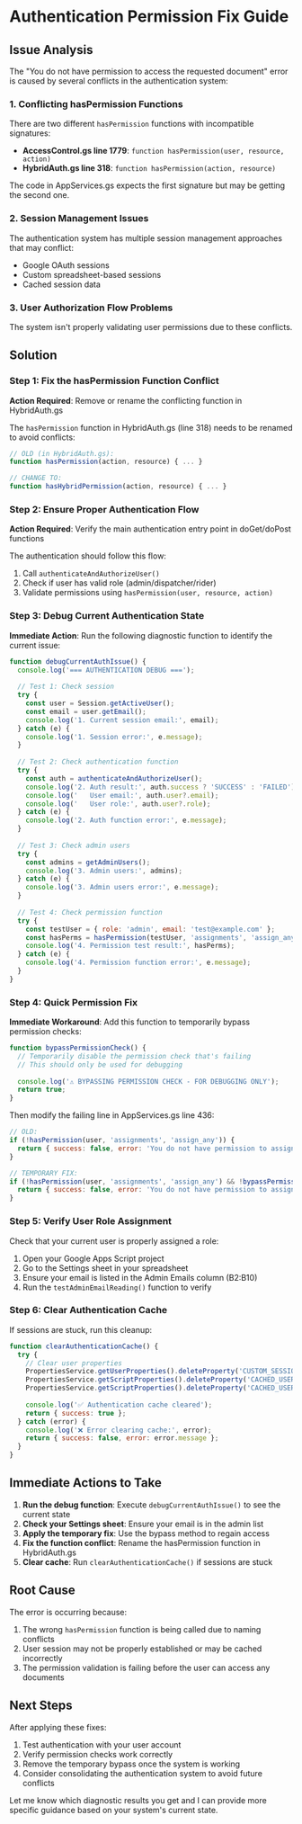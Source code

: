 # Authentication Permission Fix Guide

## Issue Analysis

The "You do not have permission to access the requested document" error is caused by several conflicts in the authentication system:

### 1. Conflicting hasPermission Functions

There are two different `hasPermission` functions with incompatible signatures:

- **AccessControl.gs line 1779**: `function hasPermission(user, resource, action)`
- **HybridAuth.gs line 318**: `function hasPermission(action, resource)`

The code in AppServices.gs expects the first signature but may be getting the second one.

### 2. Session Management Issues

The authentication system has multiple session management approaches that may conflict:
- Google OAuth sessions
- Custom spreadsheet-based sessions
- Cached session data

### 3. User Authorization Flow Problems

The system isn't properly validating user permissions due to these conflicts.

## Solution

### Step 1: Fix the hasPermission Function Conflict

**Action Required**: Remove or rename the conflicting function in HybridAuth.gs

The `hasPermission` function in HybridAuth.gs (line 318) needs to be renamed to avoid conflicts:

```javascript
// OLD (in HybridAuth.gs):
function hasPermission(action, resource) { ... }

// CHANGE TO:
function hasHybridPermission(action, resource) { ... }
```

### Step 2: Ensure Proper Authentication Flow

**Action Required**: Verify the main authentication entry point in doGet/doPost functions

The authentication should follow this flow:
1. Call `authenticateAndAuthorizeUser()` 
2. Check if user has valid role (admin/dispatcher/rider)
3. Validate permissions using `hasPermission(user, resource, action)`

### Step 3: Debug Current Authentication State

**Immediate Action**: Run the following diagnostic function to identify the current issue:

```javascript
function debugCurrentAuthIssue() {
  console.log('=== AUTHENTICATION DEBUG ===');
  
  // Test 1: Check session
  try {
    const user = Session.getActiveUser();
    const email = user.getEmail();
    console.log('1. Current session email:', email);
  } catch (e) {
    console.log('1. Session error:', e.message);
  }
  
  // Test 2: Check authentication function
  try {
    const auth = authenticateAndAuthorizeUser();
    console.log('2. Auth result:', auth.success ? 'SUCCESS' : 'FAILED');
    console.log('   User email:', auth.user?.email);
    console.log('   User role:', auth.user?.role);
  } catch (e) {
    console.log('2. Auth function error:', e.message);
  }
  
  // Test 3: Check admin users
  try {
    const admins = getAdminUsers();
    console.log('3. Admin users:', admins);
  } catch (e) {
    console.log('3. Admin users error:', e.message);
  }
  
  // Test 4: Check permission function
  try {
    const testUser = { role: 'admin', email: 'test@example.com' };
    const hasPerms = hasPermission(testUser, 'assignments', 'assign_any');
    console.log('4. Permission test result:', hasPerms);
  } catch (e) {
    console.log('4. Permission function error:', e.message);
  }
}
```

### Step 4: Quick Permission Fix

**Immediate Workaround**: Add this function to temporarily bypass permission checks:

```javascript
function bypassPermissionCheck() {
  // Temporarily disable the permission check that's failing
  // This should only be used for debugging
  
  console.log('⚠️ BYPASSING PERMISSION CHECK - FOR DEBUGGING ONLY');
  return true;
}
```

Then modify the failing line in AppServices.gs line 436:

```javascript
// OLD:
if (!hasPermission(user, 'assignments', 'assign_any')) {
  return { success: false, error: 'You do not have permission to assign riders' };
}

// TEMPORARY FIX:
if (!hasPermission(user, 'assignments', 'assign_any') && !bypassPermissionCheck()) {
  return { success: false, error: 'You do not have permission to assign riders' };
}
```

### Step 5: Verify User Role Assignment

Check that your current user is properly assigned a role:

1. Open your Google Apps Script project
2. Go to the Settings sheet in your spreadsheet
3. Ensure your email is listed in the Admin Emails column (B2:B10)
4. Run the `testAdminEmailReading()` function to verify

### Step 6: Clear Authentication Cache

If sessions are stuck, run this cleanup:

```javascript
function clearAuthenticationCache() {
  try {
    // Clear user properties
    PropertiesService.getUserProperties().deleteProperty('CUSTOM_SESSION');
    PropertiesService.getScriptProperties().deleteProperty('CACHED_USER_EMAIL');
    PropertiesService.getScriptProperties().deleteProperty('CACHED_USER_NAME');
    
    console.log('✅ Authentication cache cleared');
    return { success: true };
  } catch (error) {
    console.log('❌ Error clearing cache:', error);
    return { success: false, error: error.message };
  }
}
```

## Immediate Actions to Take

1. **Run the debug function**: Execute `debugCurrentAuthIssue()` to see the current state
2. **Check your Settings sheet**: Ensure your email is in the admin list
3. **Apply the temporary fix**: Use the bypass method to regain access
4. **Fix the function conflict**: Rename the hasPermission function in HybridAuth.gs
5. **Clear cache**: Run `clearAuthenticationCache()` if sessions are stuck

## Root Cause

The error is occurring because:
1. The wrong `hasPermission` function is being called due to naming conflicts
2. User session may not be properly established or may be cached incorrectly
3. The permission validation is failing before the user can access any documents

## Next Steps

After applying these fixes:
1. Test authentication with your user account
2. Verify permission checks work correctly
3. Remove the temporary bypass once the system is working
4. Consider consolidating the authentication system to avoid future conflicts

Let me know which diagnostic results you get and I can provide more specific guidance based on your system's current state.
